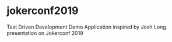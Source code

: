 # jokerconf2019
Test Driven Development Demo Application inspired by Josh Long presentation on Jokerconf 2019


